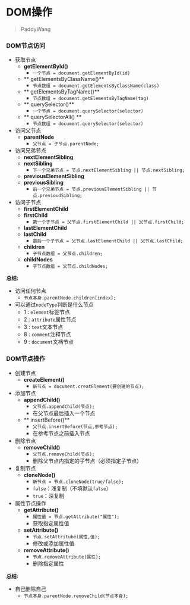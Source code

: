 # DOM操作

> PaddyWang

### DOM节点访问
*   获取节点
    -   **getElementById()**
        +   `一个节点 = document.getElementById(id)`
    -  ** getElementsByClassName()**
        +  `节点数组 = document.getElementsByClassName(class)`
    -  ** getElementsByTagName()**
        +  `节点数组 = document.getElementsByTagName(tag)`
    -  ** querySelector()**
        +  `一个节点 = document.querySelector(selector)`
    -  ** querySelectorAll()   **
        +  `节点数组 = document.querySelector(selector)`
*   访问父节点
    -   **parentNode**
        +   `父节点 = 子节点.parentNode;`
*   访问兄弟节点
    -   **nextElementSibling**
    -   **nextSibling**
        +   `下一个兄弟节点 = 节点.nextElementSibling || 节点.nextSibling;`
    -   **previousElementSibling**
    -   **previousSibling**
        +   `前一个兄弟节点 = 节点.previousElementSibling || 节点.previoudSibling;`
*   访问子节点
    -   **firstElementChild**
    -   **firstChild**
        +   `第一个子节点 = 父节点.firstElementChild || 父节点.firstChild;`
    -   **lastElementChild**
    -   **lastChild**
        +   `最后一个子节点 = 父节点.lastElementChild || 父节点.lastChild;`
    -   **children**
        +   `子节点数组 = 父节点.children;`
    -   **childNodes**
        +   `子节点数组 = 父节点.childNodes;`


**总结:**

*   访问任何节点
    -   `节点本身.parentNode.children[index];`
*   可以通过`nodeType`判断是什么节点
    -   1 : `element`标签节点
    -   2 : `attribute`属性节点
    -   3 : `text`文本节点
    -   8 : `comment`注释节点
    -   9 : `document`文档节点
### DOM节点操作

*   创建节点
    -   **createElement()**
        +   `新节点 = document.creatElement(要创建的节点);`
*   添加节点
    -   **appendChild()**
        +   `父节点.appendChild(节点);`
        +   在父节点最后插入一个节点
    -  ** insertBefore()**
        +   `父节点.insertBefore(节点,参考节点); `
        +   在参考节点之前插入节点
*   删除节点
    -   **removeChild()**
        +   `父节点.removeChild(节点);`
        +   删除父节点内指定的子节点（必须指定子节点）
*   复制节点
    -   **cloneNode()**
        +    `新节点 = 节点.cloneNode(true/false);`
        +    `false`：浅复制（不填默认`false`）
        +    `true`：深复制
*   属性节点操作
    -   **getAttribute()**
        +   `属性值 = 节点.getAttribute("属性");`
        +   获取指定属性值
    -   **setAttribute()**
        +   `节点.setAttritube(属性,值);`
        +   修改或添加属性值
    -   **removeAttribute()**
        +   `节点.removeAttribute(属性);`
        +   删除指定属性

**总结:**

*   自己删除自己
    -   `节点本身.parentNode.removeChild(节点本身);`